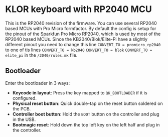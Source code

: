 # KLOR keyboard with RP2040 MCU

This is the RP2040 revision of the firmware.
You can use several RP2040 based MCUs with Pro Micro formfactor.
By default the config is setup for the pinout of the Sparkfun Pro Micro RP2040, which is used by most of the RP2040 based MCUs. Since the KB2040/Blok/Elite-Pi have a slightly different pinout you need to change this line
`CONVERT_TO = promicro_rp2040`
to one of tis lines
`CONVERT_TO = kb2040`
`CONVERT_TO = blok`
`CONVERT_TO = elite_pi`
 in the `/2040/rules.mk` file.


## Bootloader

Enter the bootloader in 3 ways:

- **Keycode in layout**: Press the key mapped to `QK_BOOTLOADER` if it is configured.
- **Physical reset button**: Quick double-tap on the reset button soldered on the PCB.
- **Controller boot button**: Hold the `BOOT` button on the controller and plug in the USB.
- **Bootmagic reset**: Hold down the top left key on the left half and plug in the controller.
